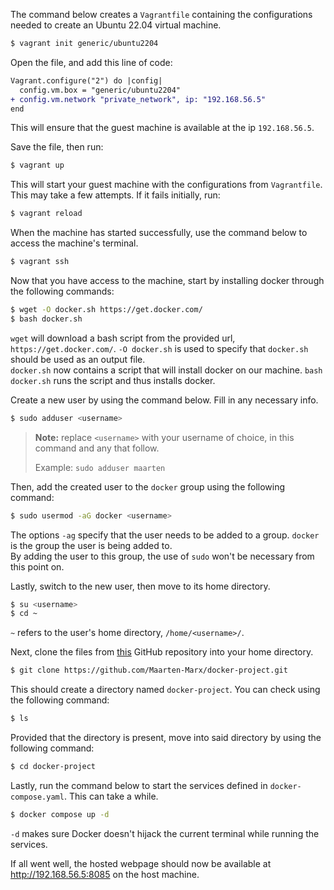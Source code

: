 The command below creates a `Vagrantfile` containing the configurations needed to create an Ubuntu 22.04 virtual machine.
```bash
$ vagrant init generic/ubuntu2204
```

Open the file, and add this line of code:
```diff
Vagrant.configure("2") do |config|
  config.vm.box = "generic/ubuntu2204"
+ config.vm.network "private_network", ip: "192.168.56.5"
end
```
This will ensure that the guest machine is available at the ip `192.168.56.5`.

Save the file, then run:
```bash
$ vagrant up
```

This will start your guest machine with the configurations from `Vagrantfile`.  
This may take a few attempts. If it fails initially, run:
```bash
$ vagrant reload
```

When the machine has started successfully, use the command below to access the machine's terminal.
```bash
$ vagrant ssh
```

Now that you have access to the machine, start by installing docker through the following commands:
```bash
$ wget -O docker.sh https://get.docker.com/
$ bash docker.sh
```
`wget` will download a bash script from the provided url, `https://get.docker.com/`. `-O docker.sh` is used to specify that `docker.sh` should be used as an output file.  
`docker.sh` now contains a script that will install docker on our machine. `bash docker.sh` runs the script and thus installs docker.

Create a new user by using the command below. Fill in any necessary info.
```bash
$ sudo adduser <username>
```
> **Note:** replace `<username>` with your username of choice, in this command and any that follow.
> 
> Example: `sudo adduser maarten`

Then, add the created user to the `docker` group using the following command:
```bash
$ sudo usermod -aG docker <username>
```
The options `-ag` specify that the user needs to be added to a group. `docker` is the group the user is being added to.  
By adding the user to this group, the use of `sudo` won't be necessary from this point on.

Lastly, switch to the new user, then move to its home directory.
```bash
$ su <username>
$ cd ~
```
`~` refers to the user's home directory, `/home/<username>/`.

Next, clone the files from [this](https://github.com/Maarten-Marx/docker-project) GitHub repository into your home directory.
```bash
$ git clone https://github.com/Maarten-Marx/docker-project.git
```

This should create a directory named `docker-project`. You can check using the following command:
```bash
$ ls
```

Provided that the directory is present, move into said directory by using the following command:
```bash
$ cd docker-project
```

Lastly, run the command below to start the services defined in `docker-compose.yaml`. This can take a while.
```bash
$ docker compose up -d
```
`-d` makes sure Docker doesn't hijack the current terminal while running the services.

If all went well, the hosted webpage should now be available at http://192.168.56.5:8085 on the host machine.
